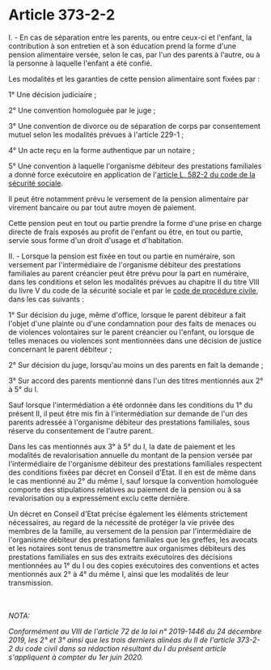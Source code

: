 # Article 373-2-2

<p>I. - En cas de séparation entre les parents, ou entre ceux-ci et l'enfant, la contribution à son entretien et à son éducation prend la forme d'une pension alimentaire versée, selon le cas, par l'un des parents à l'autre, ou à la personne à laquelle l'enfant a été confié.</p><p>Les modalités et les garanties de cette pension alimentaire sont fixées par :</p><p> 1° Une décision judiciaire ;</p><p> 2° Une convention homologuée par le juge ;</p><p> 3° Une convention de divorce ou de séparation de corps par consentement mutuel selon les modalités prévues à l'article 229-1 ;</p><p> 4° Un acte reçu en la forme authentique par un notaire ;</p><p> 5° Une convention à laquelle l'organisme débiteur des prestations familiales a donné force exécutoire en application de l'<a href='/affichCodeArticle.do?cidTexte=LEGITEXT000006073189&idArticle=LEGIARTI000041398634&dateTexte=&categorieLien=id' title='Code de la sécurité sociale. - art. L582-2 (M)'>article L. 582-2 du code de la sécurité sociale</a>.</p><p> Il peut être notamment prévu le versement de la pension alimentaire par virement bancaire ou par tout autre moyen de paiement.</p><p> Cette pension peut en tout ou partie prendre la forme d'une prise en charge directe de frais exposés au profit de l'enfant ou être, en tout ou partie, servie sous forme d'un droit d'usage et d'habitation.</p><p> II. - Lorsque la pension est fixée en tout ou partie en numéraire, son versement par l'intermédiaire de l'organisme débiteur des prestations familiales au parent créancier peut être prévu pour la part en numéraire, dans les conditions et selon les modalités prévues au chapitre II du titre VIII du livre V du code de la sécurité sociale et par le <a href='/affichCode.do?cidTexte=LEGITEXT000006070716&dateTexte=&categorieLien=cid'>code de procédure civile</a>, dans les cas suivants :</p><p> 1° Sur décision du juge, même d'office, lorsque le parent débiteur a fait l'objet d'une plainte ou d'une condamnation pour des faits de menaces ou de violences volontaires sur le parent créancier ou l'enfant, ou lorsque de telles menaces ou violences sont mentionnées dans une décision de justice concernant le parent débiteur ;</p><p> 2° Sur décision du juge, lorsqu'au moins un des parents en fait la demande ;</p><p> 3° Sur accord des parents mentionné dans l'un des titres mentionnés aux 2° à 5° du I.</p><p> Sauf lorsque l'intermédiation a été ordonnée dans les conditions du 1° du présent II, il peut être mis fin à l'intermédiation sur demande de l'un des parents adressée à l'organisme débiteur des prestations familiales, sous réserve du consentement de l'autre parent.</p><p> Dans les cas mentionnés aux 3° à 5° du I, la date de paiement et les modalités de revalorisation annuelle du montant de la pension versée par l'intermédiaire de l'organisme débiteur des prestations familiales respectent des conditions fixées par décret en Conseil d'Etat. Il en est de même dans le cas mentionné au 2° du même I, sauf lorsque la convention homologuée comporte des stipulations relatives au paiement de la pension ou à sa revalorisation ou a expressément exclu cette dernière.</p><p> Un décret en Conseil d'Etat précise également les éléments strictement nécessaires, au regard de la nécessité de protéger la vie privée des membres de la famille, au versement de la pension par l'intermédiaire de l'organisme débiteur des prestations familiales que les greffes, les avocats et les notaires sont tenus de transmettre aux organismes débiteurs des prestations familiales en sus des extraits exécutoires des décisions mentionnées au 1° du I ou des copies exécutoires des conventions et actes mentionnés aux 2° à 4° du même I, ainsi que les modalités de leur transmission.</p><br/><br/><i>NOTA:<p>Conformément au VIII de l'article 72 de la loi n° 2019-1446 du 24 décembre 2019, les 2° et 3° ainsi que les trois derniers alinéas du II de l'article 373-2-2 du code civil dans sa rédaction résultant du I du présent article s'appliquent à compter du 1er juin 2020.</p></i>